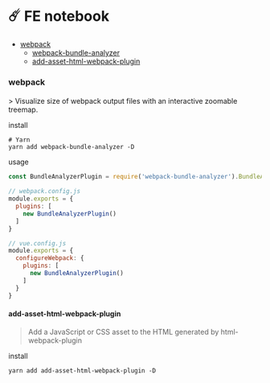 #  ☄️ FE notebook

- [webpack](#webpack)
	* [webpack-bundle-analyzer](#webpack-bundle-analyzer)
	* [add-asset-html-webpack-plugin](#add-asset-html-webpack-plugin)

### webpack
<h4 id='webpack-bundle-analyzer'></h4>
> Visualize size of webpack output files with an interactive zoomable treemap.
 
install
```shell
# Yarn
yarn add webpack-bundle-analyzer -D
```

usage
```js
const BundleAnalyzerPlugin = require('webpack-bundle-analyzer').BundleAnalyzerPlugin;

// webpack.config.js
module.exports = {
  plugins: [
    new BundleAnalyzerPlugin()
  ]
}

// vue.config.js
module.exports = {
  configureWebpack: {
    plugins: [
      new BundleAnalyzerPlugin()
    ]
  }
}
```

#### add-asset-html-webpack-plugin
> Add a JavaScript or CSS asset to the HTML generated by html-webpack-plugin

install
```shell
yarn add add-asset-html-webpack-plugin -D
```

